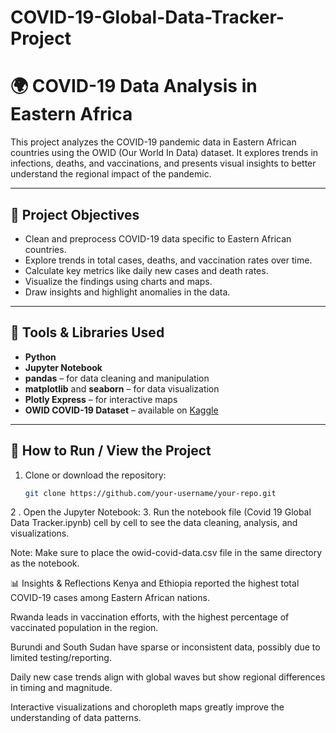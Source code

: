 # COVID-19-Global-Data-Tracker-Project
# 🌍 COVID-19 Data Analysis in Eastern Africa

This project analyzes the COVID-19 pandemic data in Eastern African countries using the OWID (Our World In Data) dataset. It explores trends in infections, deaths, and vaccinations, and presents visual insights to better understand the regional impact of the pandemic.

---

## 🎯 Project Objectives

- Clean and preprocess COVID-19 data specific to Eastern African countries.
- Explore trends in total cases, deaths, and vaccination rates over time.
- Calculate key metrics like daily new cases and death rates.
- Visualize the findings using charts and maps.
- Draw insights and highlight anomalies in the data.

---

## 🧰 Tools & Libraries Used

- **Python**  
- **Jupyter Notebook**
- **pandas** – for data cleaning and manipulation  
- **matplotlib** and **seaborn** – for data visualization  
- **Plotly Express** – for interactive maps  
- **OWID COVID-19 Dataset** – available on [Kaggle](https://www.kaggle.com/datasets)

---

## 🚀 How to Run / View the Project

1. Clone or download the repository:
   ```bash
   git clone https://github.com/your-username/your-repo.git

2 . Open the Jupyter Notebook:
3. Run the notebook file (Covid 19 Global Data Tracker.ipynb) cell by cell to see the data cleaning, analysis, and visualizations.

Note: Make sure to place the owid-covid-data.csv file in the same directory as the notebook.

📊 Insights & Reflections
Kenya and Ethiopia reported the highest total COVID-19 cases among Eastern African nations.

Rwanda leads in vaccination efforts, with the highest percentage of vaccinated population in the region.

Burundi and South Sudan have sparse or inconsistent data, possibly due to limited testing/reporting.

Daily new case trends align with global waves but show regional differences in timing and magnitude.

Interactive visualizations and choropleth maps greatly improve the understanding of data patterns.

